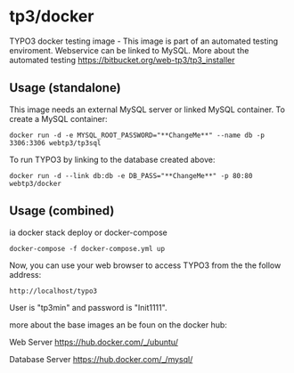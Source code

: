 tp3/docker
============================

TYPO3 docker testing image - This image is part of an automated testing enviroment.
Webservice can be linked to MySQL. More about the automated testing 
https://bitbucket.org/web-tp3/tp3_installer


Usage (standalone)
------------------

This image needs an external MySQL server or linked MySQL container. To create a MySQL container:

    docker run -d -e MYSQL_ROOT_PASSWORD="**ChangeMe**" --name db -p 3306:3306 webtp3/tp3sql

To run TYPO3 by linking to the database created above:

    docker run -d --link db:db -e DB_PASS="**ChangeMe**" -p 80:80 webtp3/docker

Usage (combined)
------------------
ia docker stack deploy or docker-compose

    docker-compose -f docker-compose.yml up

Now, you can use your web browser to access TYPO3 from the the follow address:

    http://localhost/typo3

User is "tp3min" and password is "Init1111".

more about the base images an be foun on the docker hub:

Web Server
https://hub.docker.com/_/ubuntu/

Database Server
https://hub.docker.com/_/mysql/
 
